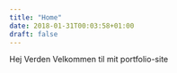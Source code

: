 ```yaml
---
title: "Home"
date: 2018-01-31T00:03:58+01:00
draft: false
---
```


Hej Verden 
Velkommen til mit portfolio-site